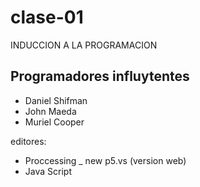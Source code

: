 # clase-01
INDUCCION A LA PROGRAMACION

## Programadores influytentes
* Daniel Shifman
* John Maeda
* Muriel Cooper

editores:
* Proccessing  _ new p5.vs (version web)
* Java Script  
